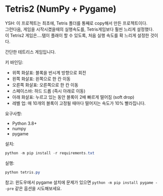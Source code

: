 # Tetris2 (NumPy + Pygame)

YSH: 이 프로젝트는 최초에, Tetris 폴더를 통째로 copy해서 만든 프로젝트이다.  
그런다음, 게임을 시작시켰을때의 실행속도를, Tetris게임보다 훨씬 느리게 설정했다.
이 Tetris2 게임은....탬이 플래이 할 수 있도록, 처음 실행 속도를 확 느리게 설정한 것이다.

간단한 테트리스 게임입니다.

키 바인딩:
- 위쪽 화살표: 블록을 반시계 방향으로 회전
- 왼쪽 화살표: 왼쪽으로 한 칸 이동
- 오른쪽 화살표: 오른쪽으로 한 칸 이동
- 스페이스바: 하드 드롭 (즉시 아래로 이동)
- 아래 화살표: 누르고 있는 동안 블록이 2배 빠르게 떨어짐 (soft drop)
 - 레벨 업: 매 10개의 블록이 고정될 때마다 떨어지는 속도가 10% 빨라집니다.

요구사항:
- Python 3.8+
- numpy
- pygame

설치:

```powershell
python -m pip install -r requirements.txt
```

실행:

```powershell
python tetris.py
```

참고: 윈도우에서 pygame 설치에 문제가 있으면 `python -m pip install pygame --pre` 같은 옵션을 시도해보세요.
